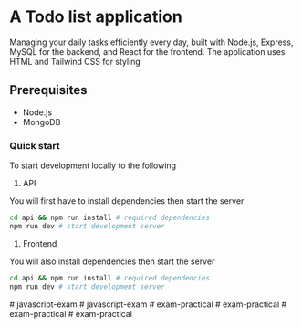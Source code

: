 # A Todo list application


Managing your daily tasks efficiently every day, built with Node.js, Express, MySQL for the backend, and React for the frontend. The application uses HTML and Tailwind CSS for styling

## Prerequisites
- Node.js
- MongoDB


### Quick start

To start development locally to the following

1. API

You will first have to install dependencies then start the server

```bash
cd api && npm run install # required dependencies
npm run dev # start development server
```

1. Frontend

You will also install dependencies then start the server

```bash
cd api && npm run install # required dependencies
npm run dev # start development server
```
#   j a v a s c r i p t - e x a m  
 #   j a v a s c r i p t - e x a m  
 #   e x a m - p r a c t i c a l  
 #   e x a m - p r a c t i c a l  
 #   e x a m - p r a c t i c a l  
 #   e x a m - p r a c t i c a l  
 